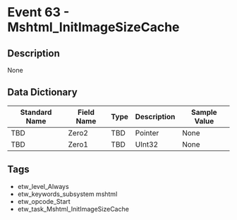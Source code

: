 # Event 63 - Mshtml_InitImageSizeCache

## Description
None

## Data Dictionary
|Standard Name|Field Name|Type|Description|Sample Value|
|---|---|---|---|---|
|TBD|Zero2|TBD|Pointer|None|None|
|TBD|Zero1|TBD|UInt32|None|None|

## Tags
* etw_level_Always
* etw_keywords_subsystem mshtml
* etw_opcode_Start
* etw_task_Mshtml_InitImageSizeCache